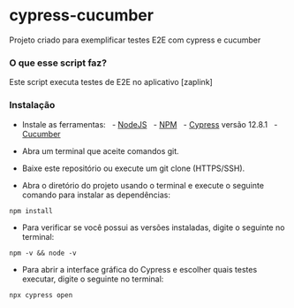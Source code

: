 # cypress-cucumber
Projeto criado para exemplificar testes E2E com cypress e cucumber

### O que esse script faz?
Este script executa testes de E2E no aplicativo [zaplink]

### Instalação
- Instale as ferramentas:
  - [NodeJS](https://nodejs.org/en/download/ "NodeJS")
  - [NPM](https://www.npm.com/ "NPM")
  - [Cypress](https://www.npm.com/ "Cypress") versão 12.8.1
  - [Cucumber](https://dev.to/kailashpathak7/how-to-integrate-bdd-cucumber-in-cypress-10-50ef "Cucumber + Cypress")

- Abra um terminal que aceite comandos git.
- Baixe este repositório ou execute um git clone (HTTPS/SSH).
- Abra o diretório do projeto usando o terminal e execute o seguinte comando para instalar as dependências:
```
npm install
```

- Para verificar se você possui as versões instaladas, digite o seguinte no terminal:
```
npm -v && node -v
```

- Para abrir a interface gráfica do Cypress e escolher quais testes executar, digite o seguinte no terminal:
```
npx cypress open
```
